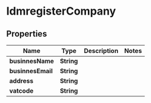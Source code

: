 
# IdmregisterCompany

## Properties
Name | Type | Description | Notes
------------ | ------------- | ------------- | -------------
**businnesName** | **String** |  | 
**businnesEmail** | **String** |  | 
**address** | **String** |  | 
**vatcode** | **String** |  | 



